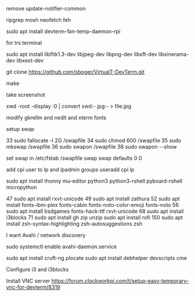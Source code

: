 remove update-notifier-common



ripgrep
mosh
neofetch
feh



sudo apt install devterm-fan-temp-daemon-rpi



for trs terminal

sudo apt install libfltk1.3-dev libjpeg-dev libpng-dev libxft-dev libxinerama-dev libxext-dev

git clone https://github.com/sboger/VirtualT-DevTerm.git

make







take screenshot

xwd -root -display :0 | convert xwd:- jpg:- > file.jpg



modify gkrellm and nedit and xterm fonts


setup swap

   33  sudo fallocate -l 2G /swapfile
   34  sudo chmod 600 /swapfile
   35  sudo mkswap /swapfile
   36  sudo swapon /swapfile
   38  sudo swapon --show
   
set swap in /etc/fstab
/swapfile swap swap defaults 0 0

add cpi user to lp and lpadmin groups
useradd cpi lp





sudo apt install thonny mu-editor python3 python3-rshell pyboard-rshell micropython



   47  sudo apt install rxvt-unicode
   49  sudo apt install zathura
   52  sudo apt install fonts-ibm-plex fonts-cabin fonts-noto-color-emoji fonts-noto
   56  sudo apt install bsdgames fonts-hack-ttf rxvt-unicode
   68  sudo apt install i3blocks
   71  sudo apt install gh
   zip unzip
   sudo apt install rofi
  150  sudo apt install zsh-syntax-highlighting zsh-autosuggestions zsh
  
  
  I want Avahi / network discovery
  
  sudo systemctl enable avahi-daemon.service
  
  sudo apt install cruft-ng plocate
  sudo apt install debhelper devscripts cme
  
  
  Configure i3 and i3blocks
  
  
  Install VNC server
  https://forum.clockworkpi.com/t/setup-easy-temporary-vnc-for-devterm/8319